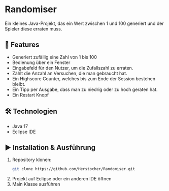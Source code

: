 # Randomiser

Ein kleines Java-Projekt, das ein Wert zwischen 1 und 100 generiert und der Spieler diese erraten muss.

## 🚀 Features
- Generiert zufällig eine Zahl von 1 bis 100
- Bedienung über ein Fenster
- Eingabefeld für den Nutzer, um die Zufallszahl zu erraten.
- Zählt die Anzahl an Versuchen, die man gebraucht hat.
- Ein Highscore Counter, welches bis zum Ende der Session bestehen bleibt.
- Ein Tipp per Ausgabe, dass man zu niedrig oder zu hoch geraten hat.
- Ein Restart Knopf

## 🛠️ Technologien
- Java 17
- Eclipse IDE

## ▶️ Installation & Ausführung
1. Repository klonen:
   ```bash
   git clone https://github.com/Herstocher/Randomiser.git
2. Projekt auf Eclipse oder ein anderen IDE öffnen
3. Main Klasse ausführen
  
